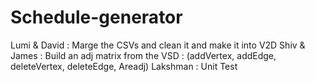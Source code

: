 # Schedule-generator

Lumi & David : Marge the CSVs and clean it and make it into V2D
Shiv & James : Build an adj matrix from the VSD : (addVertex, addEdge, deleteVertex, deleteEdge, Areadj)
Lakshman : Unit Test
